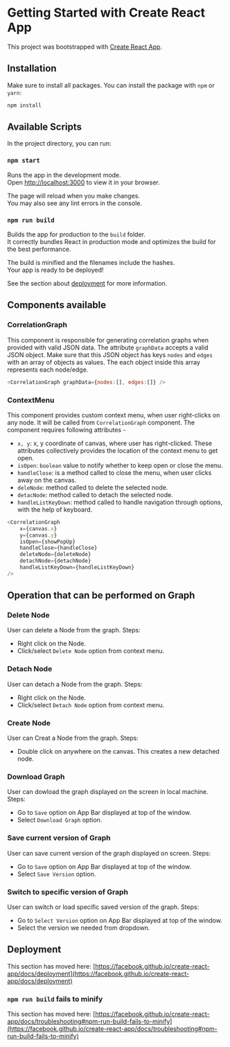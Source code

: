 # Getting Started with Create React App

This project was bootstrapped with [Create React App](https://github.com/facebook/create-react-app).

## Installation

Make sure to install all packages. You can install the package with `npm` or `yarn`:

```sh
npm install
```

## Available Scripts

In the project directory, you can run:

### `npm start`

Runs the app in the development mode.\
Open [http://localhost:3000](http://localhost:3000) to view it in your browser.

The page will reload when you make changes.\
You may also see any lint errors in the console.

### `npm run build`

Builds the app for production to the `build` folder.\
It correctly bundles React in production mode and optimizes the build for the best performance.

The build is minified and the filenames include the hashes.\
Your app is ready to be deployed!

See the section about [deployment](https://facebook.github.io/create-react-app/docs/deployment) for more information.

## Components available

### CorrelationGraph

This component is responsible for generating correlation graphs when provided with valid JSON data.
The attribute `graphData` accepts a valid JSON object. Make sure that this JSON object has keys `nodes` and `edges` with an array of objects as values. The each object inside this array represents each node/edge.

```js
<CorrelationGraph graphData={nodes:[], edges:[]} />
```

### ContextMenu

This component provides custom context menu, when user right-clicks on any node. It will be called from `CorrelationGraph` component. 
The component requires following attributes -
* `x, y`: x, y coordinate of canvas, where user has right-clicked. These attributes collectively provides the location of the context menu to get open.
* `isOpen`: `boolean` value to notify whether to keep open or close the menu.
* `handleClose`: is a method called to close the menu, when user clicks away on the canvas.
* `deleNode`: method called to delete the selected node.
* `detacNode`: method called to detach the selected node.
* `handleListKeyDown`: method called to handle navigation through options, with the help of keyboard.

```js
<CorrelationGraph 
    x={canvas.x} 
    y={canvas.y} 
    isOpen={showPopUp} 
    handleClose={handleClose}
    deleteNode={deleteNode}
    detachNode={detachNode}
    handleListKeyDown={handleListKeyDown}
/>
```

## Operation that can be performed on Graph

### Delete Node

User can delete a Node from the graph.
Steps:
* Right click on the Node.
* Click/select `Delete Node` option from context menu.

### Detach Node

User can detach a Node from the graph.
Steps:
* Right click on the Node.
* Click/select `Detach Node` option from context menu.

### Create Node

User can Creat a Node from the graph.
Steps:
* Double click on anywhere on the canvas. This creates a new detached node.

### Download Graph

User can dowload the graph displayed on the screen in local machine.
Steps:
* Go to `Save` option on App Bar displayed at top of the window.
* Select `Download Graph` option.

### Save current version of Graph

User can save current version of the graph displayed on screen.
Steps:
* Go to `Save` option on App Bar displayed at top of the window.
* Select `Save Version` option.

### Switch to specific version of Graph

User can switch or load specific saved version of the graph.
Steps:
* Go to `Select Version` option on App Bar displayed at top of the window.
* Select the version we needed from dropdown.

## Deployment

This section has moved here: [https://facebook.github.io/create-react-app/docs/deployment](https://facebook.github.io/create-react-app/docs/deployment)

### `npm run build` fails to minify

This section has moved here: [https://facebook.github.io/create-react-app/docs/troubleshooting#npm-run-build-fails-to-minify](https://facebook.github.io/create-react-app/docs/troubleshooting#npm-run-build-fails-to-minify)
